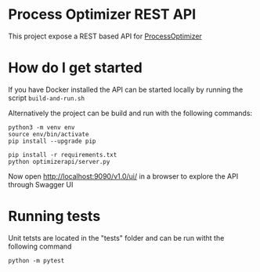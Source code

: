# Process Optimizer REST API #

This project expose a REST based API for [ProcessOptimizer](https://github.com/novonordisk-research/ProcessOptimizer)

# How do I get started

If you have Docker installed the API can be started locally by running the script `build-and-run.sh`

Alternatively the project can be build and run with the following commands:

    python3 -m venv env
    source env/bin/activate
    pip install --upgrade pip
    
    pip install -r requirements.txt
    python optimizerapi/server.py

Now open [http://localhost:9090/v1.0/ui/](http://localhost:9090/v1.0/ui/) in a browser to explore the API through Swagger UI

# Running tests

Unit tetsts are located in the "tests" folder and can be run witht the following command

    python -m pytest
